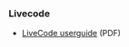 ### Livecode

* [LiveCode userguide](http://www.scribd.com/doc/216789127/LiveCode-userguide) (PDF)

